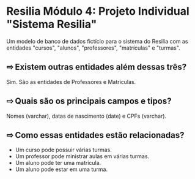 # Resilia Módulo 4: Projeto Individual "Sistema Resilia"
Um modelo de banco de dados fictício para o sistema do Resilia com as entidades "cursos", "alunos", "professores", "matrículas" e "turmas".

## ⇨ Existem outras entidades além dessas três?
Sim. São as entidades de Professores e Matrículas.

## ⇨ Quais são os principais campos e tipos?
Nomes (varchar), datas de nascimento (date) e CPFs (varchar).

## ⇨ Como essas entidades estão relacionadas?
* Um curso pode possuir várias turmas.
* Um professor pode ministrar aulas em várias turmas.
* Um aluno pode ter uma matrícula.
* Um aluno pode estar em uma turma.
